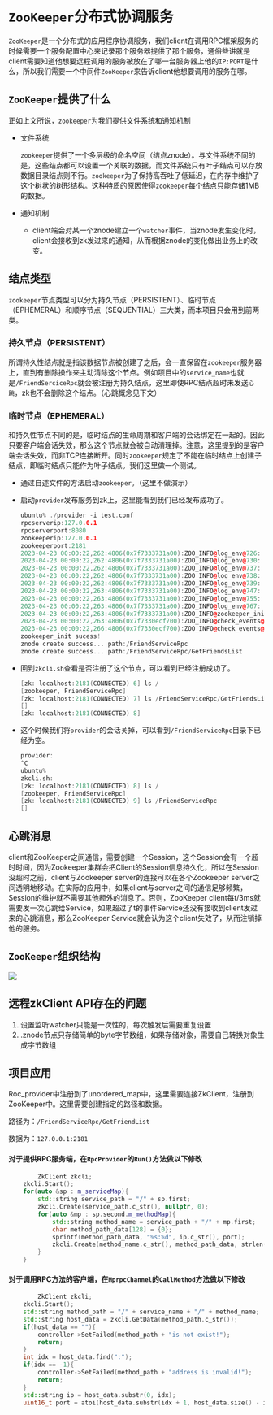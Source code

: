 # `ZooKeeper`分布式协调服务

`ZooKeeper`是一个分布式的应用程序协调服务，我们client在调用RPC框架服务的时候需要一个服务配置中心来记录那个服务器提供了那个服务，通俗些讲就是client需要知道他想要远程调用的服务被放在了哪一台服务器上他的`IP:PORT`是什么，所以我们需要一个中间件`ZooKeeper`来告诉client他想要调用的服务在哪。

## `ZooKeeper`提供了什么

正如上文所说，`zookeeper`为我们提供文件系统和通知机制

- 文件系统

  `zookeeper`提供了一个多层级的命名空间（结点znode）。与文件系统不同的是，这些结点都可以设置一个关联的数据，而文件系统只有叶子结点可以存放数据目录结点则不行。`zookeeper`为了保持高吞吐了低延迟，在内存中维护了这个树状的树形结构。这种特质的原因使得`zookeeper`每个结点只能存储1MB的数据。

- 通知机制
  - client端会对某一个znode建立一个`watcher`事件，当znode发生变化时，client会接收到zk发过来的通知，从而根据znode的变化做出业务上的改变。

## 结点类型

`zookeeper`节点类型可以分为持久节点（PERSISTENT）、临时节点（EPHEMERAL）和顺序节点（SEQUENTIAL）三大类，而本项目只会用到前两类。

### 持久节点（PERSISTENT）

所谓持久性结点就是指该数据节点被创建了之后，会一直保留在`zookeeper`服务器上，直到有删除操作来主动清除这个节点。例如项目中的`service_name`也就是`/FriendSerciceRpc`就会被注册为持久结点，这里即使RPC结点超时未发送`心跳`，zk也不会删除这个结点。（心跳概念见下文）

### 临时节点（EPHEMERAL）

和持久性节点不同的是，临时结点的生命周期和客户端的会话绑定在一起的。因此只要客户端会话失效，那么这个节点就会被自动清理掉。注意，这里提到的是客户端会话失效，而非TCP连接断开。同时`zookeeper`规定了不能在临时结点上创建子结点，即临时结点只能作为叶子结点。我们这里做一个测试。

- 通过自述文件的方法启动`zookeeper`。（这里不做演示）

- 启动`provider`发布服务到zk上，这里能看到我们已经发布成功了。

  ```c++
  ubuntu% ./provider -i test.conf 
  rpcserverip:127.0.0.1
  rpcserverport:8080
  zookeeperip:127.0.0.1
  zookeeperport:2181
  2023-04-23 00:00:22,262:4806(0x7f7333731a00):ZOO_INFO@log_env@726: Client environment:zookeeper.version=zookeeper C client 3.4.10
  2023-04-23 00:00:22,262:4806(0x7f7333731a00):ZOO_INFO@log_env@730: Client environment:host.name=ubuntu
  2023-04-23 00:00:22,262:4806(0x7f7333731a00):ZOO_INFO@log_env@737: Client environment:os.name=Linux
  2023-04-23 00:00:22,262:4806(0x7f7333731a00):ZOO_INFO@log_env@738: Client environment:os.arch=5.4.0-146-generic
  2023-04-23 00:00:22,262:4806(0x7f7333731a00):ZOO_INFO@log_env@739: Client environment:os.version=#163~18.04.1-Ubuntu SMP Mon Mar 20 15:02:59 UTC 2023
  2023-04-23 00:00:22,263:4806(0x7f7333731a00):ZOO_INFO@log_env@747: Client environment:user.name=zixuanhuang
  2023-04-23 00:00:22,263:4806(0x7f7333731a00):ZOO_INFO@log_env@755: Client environment:user.home=/home/zixuanhuang
  2023-04-23 00:00:22,263:4806(0x7f7333731a00):ZOO_INFO@log_env@767: Client environment:user.dir=/home/zixuanhuang/mprpc/bin
  2023-04-23 00:00:22,263:4806(0x7f7333731a00):ZOO_INFO@zookeeper_init@800: Initiating client connection, host=127.0.0.1:2181 sessionTimeout=30000 watcher=0x55c06a84ef18 sessionId=0 sessionPasswd=<null> context=(nil) flags=0
  2023-04-23 00:00:22,263:4806(0x7f7330ecf700):ZOO_INFO@check_events@1728: initiated connection to server [127.0.0.1:2181]
  2023-04-23 00:00:22,266:4806(0x7f7330ecf700):ZOO_INFO@check_events@1775: session establishment complete on server [127.0.0.1:2181], sessionId=0x1879d16838c0045, negotiated timeout=30000
  zookeeper_init sucess!
  znode create success... path:/FriendServiceRpc
  znode create success... path:/FriendServiceRpc/GetFriendsList
  ```

- 回到`zkcli.sh`查看是否注册了这个节点，可以看到已经注册成功了。

  ```c++
  [zk: localhost:2181(CONNECTED) 6] ls /
  [zookeeper, FriendServiceRpc]
  [zk: localhost:2181(CONNECTED) 7] ls /FriendServiceRpc/GetFriendsList
  []
  [zk: localhost:2181(CONNECTED) 8] 
  ```

- 这个时候我们将`provider`的会话关掉，可以看到`/FriendServiceRpc`目录下已经为空。

  ```c++
  provider:
  ^C
  ubuntu% 
  zkcli.sh:
  [zk: localhost:2181(CONNECTED) 8] ls /
  [zookeeper, FriendServiceRpc]
  [zk: localhost:2181(CONNECTED) 9] ls /FriendServiceRpc
  []
  ```

## 心跳消息

client和ZooKeeper之间通信，需要创建一个Session，这个Session会有一个超时时间，因为Zookeeper集群会把Client的Session信息持久化，所以在Session没超时之前，client与Zookeeper server的连接可以在各个Zookeeper server之间透明地移动。在实际的应用中，如果client与server之间的通信足够频繁，Session的维护就不需要其他额外的消息了。否则，ZooKeeper client每t/3ms就需要发一次心跳给Service，如果超过了t的事件Service还没有接收到client发过来的心跳消息，那么ZooKeeper Service就会认为这个client失效了，从而注销掉他的服务。

## `ZooKeeper`组织结构

![](/Users/zixuanhuang/Desktop/注册中心.png)

## 远程zkClient API存在的问题

1. 设置监听watcher只能是一次性的，每次触发后需要重复设置
2. .znode节点只存储简单的byte字节数组，如果存储对象，需要自己转换对象生成字节数组

## 项目应用

Roc_provider中注册到了unordered_map中，这里需要连接ZkClient，注册到ZooKeeper中。这里需要创建指定的路径和数据。

路径为：`/FriendServiceRpc/GetFriendList`

数据为：`127.0.0.1:2181`

#### 对于提供RPC服务端，在`RpcProvider`的`Run()`方法做以下修改

```c++
		ZkClient zkcli;
    zkcli.Start();
    for(auto &sp : m_serviceMap){
        std::string service_path = "/" + sp.first;
        zkcli.Create(service_path.c_str(), nullptr, 0);
        for(auto &mp : sp.second.m_methodMap){
            std::string method_name = service_path + "/" + mp.first;
            char method_path_data[128] = {0};
            sprintf(method_path_data, "%s:%d", ip.c_str(), port);
            zkcli.Create(method_name.c_str(), method_path_data, strlen(method_path_data), ZOO_EPHEMERAL);
        }
    }
```

#### 对于调用RPC方法的客户端，在`MprpcChannel`的`CallMethod`方法做以下修改

```c++
		ZkClient zkcli;
    zkcli.Start();
    std::string method_path = "/" + service_name + "/" + method_name;
    std::string host_data = zkcli.GetData(method_path.c_str());
    if(host_data == ""){
        controller->SetFailed(method_path + "is not exist!");
        return;
    }
    int idx = host_data.find(":");
    if(idx == -1){
        controller->SetFailed(method_path + "address is invalid!");
        return;
    }
    std::string ip = host_data.substr(0, idx);
    uint16_t port = atoi(host_data.substr(idx + 1, host_data.size() - idx).c_str());

```




